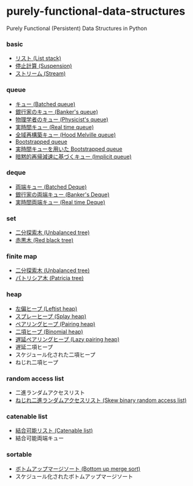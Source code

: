 # purely-functional-data-structures
Purely Functional (Persistent) Data Structures in Python

### basic
- [リスト (List stack)](/src/basic/list_stack.py)
- [停止計算 (Suspension)](/src/basic/suspension.py)
- [ストリーム (Stream)](/src/basic/stream.py)

### queue
- [キュー (Batched queue)](/src/queue/batched_queue.py)
- [銀行家のキュー (Banker's queue)](/src/queue/bankers_queue.py)
- [物理学者のキュー (Physicist's queue)](/src/queue/physicists_queue.py)
- [実時間キュー (Real time queue)](/src/queue/real_time_queue.py)
- [全域再構築キュー (Hood Melville queue)](/src/queue/hood_melville_queue.py)
- [Bootstrapped queue](/src/queue/bootstrapped_queue.py)
- [実時間キューを用いた Bootstrapped queue](/src/queue/bootstrapped_queue_with_real_time_queue.py)
- [暗黙的再帰減速に基づくキュー (Implicit queue)](/src/queue/implicit_queue.py)

### deque
- [両端キュー (Batched Deque)](/src/deque/batched_deque.py)
- [銀行家の両端キュー (Banker's Deque)](/src/deque/bankers_deque.py)
- [実時間両端キュー (Real time Deque)](/src/deque/real_time_deque.py)

### set
- [二分探索木 (Unbalanced tree)](/src/set/unbalanced_set.py)
- [赤黒木 (Red black tree)](/src/set/red_black_set.py)

### finite map
- [二分探索木 (Unbalanced tree)](/src/finite_map/unbalanced_map.py)
- [パトリシア木 (Patricia tree)](/src/finite_map/intmap_patricia_tree.py)

### heap
- [左偏ヒープ (Leftist heap)](/src/heap/leftist_heap.py)
- [スプレーヒープ (Splay heap)](/src/heap/splay_heap.py)
- [ペアリングヒープ (Pairing heap)](/src/heap/pairing_heap.py)
- [二項ヒープ (Binomial heap)](/src/heap/binomial_heap.py)
- [遅延ペアリングヒープ (Lazy pairing heap)](/src/heap/lazy_pairing_heap.py)
- 遅延二項ヒープ
- スケジュール化された二項ヒープ
- ねじれ二項ヒープ


### random access list
- 二進ランダムアクセスリスト
- [ねじれ二進ランダムアクセスリスト (Skew binary random access list)](/src/random_access_list/skew_binary_random_access_list.py)

### catenable list
- [結合可能リスト (Catenable list)](/src/catenable_list/catenable_list.py)
- 結合可能両端キュー

### sortable
- [ボトムアップマージソート (Bottom up merge sort)](/src/sortable/bottom_up_merge_sort.py)
- スケジュール化されたボトムアップマージソート
